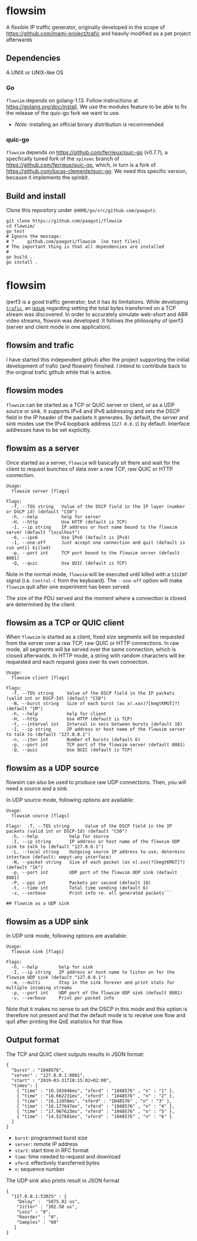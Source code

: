 # flowsim

A flexible IP traffic generator, originally developed in the scope of https://github.com/mami-project/trafic and heavily modified as a pet project afterwards

## Dependencies

A UNIX or UNIX-like OS

### Go

`flowsim` depends on golang-1.13. Follow instructions at https://golang.org/doc/install. We use the modules feature to be able to fix the release of the quic-go fork we want to use.

* *Note*: installing an official binary distribution is recommended

### quic-go

`flowsim` depends on https://github.com/ferrieux/quic-go (v0.7.7), a specfically tuned fork of the `spinvec` branch of https://github.com/ferrieux/quic-go, which, in turn is a fork of https://github.com/lucas-clemente/quic-go. We need this specific version, because it implements the spinbit.


## Build and install

Clone this repository under `$HOME/go/src/github.com/paaguti`:

```
git clone https://github.com/paaguti/flowsim
cd flowsim/
go test
# Ignore the message:
# ?   	github.com/paaguti/flowsim	[no test files]
# The important thing is that all dependencies are installed
#
go build .
go install .
```

# flowsim

iperf3 is a good traffic generator, but it has its limitations. While developing [`trafic`](https://github.com/mami-project/trafic), an [issue](https://github.com/esnet/iperf/issues/768) regarding setting the total bytes transferred on a TCP stream was discovered. In order to accurately simulate web-short and ABR video streams, flowsin was developed. It follows the philosophy of iperf3 (server and client mode in one application).

## flowsim and trafic

I have started this independent github after the project supporting the initial development of trafic (and flowsim) finished. I intend to contribute back to the original trafic github while that is active.

## flowsim modes

`flowsim` can be started as a TCP or QUIC server or client,  or as a UDP source or sink. It supports IPv4 and IPv6 addressing and sets the DSCP field in the IP header of the packets it generates. By default, the server and sink modes use the IPv4 loopback address (`127.0.0.1`) by default. Interface addresses have to be set explicitly.

## flowsim as a server

Once started as a server, `flowsim` will basically sit there and wait for the client to request bunches of data over a raw TCP, raw QUIC or HTTP connection.

```
Usage:
  flowsim server [flags]

Flags:
  -T, --TOS string   Value of the DSCP field in the IP layer (number or DSCP id) (default "CS0")
  -h, --help         help for server
  -H, --http         Use HTTP (default is TCP)
  -I, --ip string    IP address or host name bound to the flowsim server (default "localhost")
  -6, --ipv6         Use IPv6 (default is IPv4)
  -1, --one-off      Just accept one connection and quit (default is run until killed)
  -p, --port int     TCP port bound to the flowsim server (default 8081)
  -Q, --quic         Use QUIC (default is TCP)
```

Note in the normal mode, `flowsim` will be executed until killed with a `SIGINT` signal (i.e. `Control-C` from the keyboard). The `--one-off` option will make `flowsim` quit after one experiment has been served.

The size of the PDU served and the moment where a connection is closed are determined by the client.

## flowsim as a TCP or QUIC client

When `flowsim` is started as a client, fixed size segments will be requested from the server over a raw TCP, raw QUIC or HTTP connections. In raw mode, all segments will be served over the same connection, which is closed afterwards. In HTTP mode, a string with random characters will be requested and each request goes over its own connection.

```
Usage:
  flowsim client [flags]

Flags:
  -T, --TOS string     Value of the DSCP field in the IP packets (valid int or DSCP-Id) (default "CS0")
  -N, --burst string   Size of each burst (as x(.xxx)?[kmgtKMGT]?) (default "1M")
  -h, --help           help for client
  -H, --http           Use HTTP (default is TCP)
  -t, --interval int   Interval in secs between bursts (default 10)
  -I, --ip string      IP address or host name of the flowsim server to talk to (default "127.0.0.1")
  -n, --iter int       Number of bursts (default 6)
  -p, --port int       TCP port of the flowsim server (default 8081)
  -Q, --quic           Use QUIC (default is TCP)
```

## flowsim as a UDP source

flowsim can also be used to produce raw UDP connections. Then, you will need a source and a sink.

In UDP source mode, following options are available:

```
Usage:
  flowsim source [flags]

Flags:  -T, --TOS string      Value of the DSCP field in the IP packets (valid int or DSCP-Id) (default "CS0")
  -h, --help            help for source
  -I, --ip string       IP address or host name of the flowsim UDP sink to talk to (default "127.0.0.1")
  -L, --local string    Outgoing source IP address to use; determins interface (default: empyt-any interface)
  -N, --packet string   Size of each packet (as x(.xxx)?[kmgtKMGT]?) (default "1k")
  -p, --port int        UDP port of the flowsim UDP sink (default 8081)
  -P, --pps int         Packets per second (default 10)
  -t, --time int        Total time sending (default 6)
  -v, --verbose         Print info re. all generated packets```

## flowsim as a UDP sink

```

## flowsim as a UDP sink

In UDP sink mode, following options are available:

```
Usage:
  flowsim sink [flags]

Flags:
  -h, --help        help for sink
  -I, --ip string   IP address or host name to listen on for the flowsim UDP sink (default "127.0.0.1")
  -m, --multi       Stay in the sink forever and print stats for multiple incoming streams
  -p, --port int    UDP port of the flowsim UDP sink (default 8081)
  -v, --verbose     Print per packet info
```

Note that it makes no sense to set the DSCP in this mode and this option is therefore not present and that the default mode is to receive one flow and quit after printing the QoE statistics for that flow.

## Output format

The TCP and QUIC client outputs results in JSON format:

```
{
  "burst" : "1048576",
  "server" : "127.0.0.1:8081",
  "start" : "2019-03-31T10:15:02+02:00",
  "times": [
    { "time" : "10.343846ms", "xferd" : "1048576" , "n" : "1" },
    { "time" : "18.662231ms", "xferd" : "1048576" , "n" : "2" },
    { "time" : "16.11958ms", "xferd" : "1048576" , "n" : "3" },
    { "time" : "16.177647ms", "xferd" : "1048576" , "n" : "4" },
    { "time" : "17.967623ms", "xferd" : "1048576" , "n" : "5" },
    { "time" : "14.527681ms", "xferd" : "1048576" , "n" : "6" }
  ]
}
```

* `burst`: programmed burst size
* `server`: remote IP address
* `start`: start time in RFC format
* `time`: time needed to request and download
* `xferd`: effectively transferred bytes
* `n`: sequence number

The UDP sink also prints result in JSON format

```
{
  "127.0.0.1:53025" : {
    "Delay" :  "5875.82 us",
    "Jitter" : "382.58 us",
    "Loss" : "0",
    "Reorder" : "0",
    "Samples" : "60"
   }
}
```
